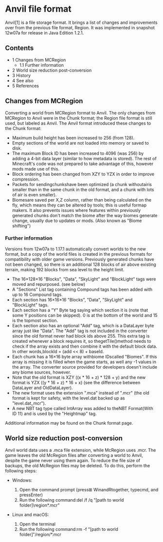 # Anvil file format
Anvil[1] is a file storage format. It brings a list of changes and improvements over from the previous file format, Region. It was implemented in snapshot 12w07a for release in Java Edition 1.2.1.

## Contents
- 1 Changes from MCRegion
	- 1.1 Further information
- 2 World size reduction post-conversion
- 3 History
- 4 See also
- 5 References

## Changes from MCRegion
Converting a world from MCRegion format to Anvil.
The only changes from MCRegion to Anvil were in the Chunk format; the Region file format is still used, but labeled as Anvil. The Anvil format introduced these changes to the Chunk format:

- Maximum build height has been increased to 256 (from 128).
- Empty sections of the world are not loaded into memory or saved to disk.
- The maximum Block ID has been increased to 4096 (was 256) by adding a 4-bit data layer (similar to how metadata is stored). The rest of Minecraft's code was not prepared to take advantage of this, however mods made use of this.
- Block ordering has been changed from XZY to YZX in order to improve compression.
- Packets for sendingchunkshave been optimized (a chunk withoutairis smaller than in the same chunk in the old format, and a chunk with lots of air is even smaller).
- Biomesare saved per X,Z column, rather than being calculated on the fly, which means they can be altered by tools; this is useful formap makers. It also prevents issues where features within previously generated chunks don't match the biome after the way biomes generate change, usually due to updates or mods. (Also known as "Biome shifting")

### Further information
Versions from 12w07a to 1.17.1 automatically convert worlds to the new format, but a copy of the world files is created in the previous formats for compatibility with older game versions. Previously generated chunks have not been changed, so there is an additional 128 blocks of air above existing terrain, making 192 blocks from sea level to the height limit.

- The 16×128×16 "Blocks", "Data", "SkyLight" and "BlockLight" tags were moved and repurposed. (see below)
- A "Sections" List tag containing Compound tags has been added with up to 16 Compound tags.
- Each section has 16×16×16 "Blocks", "Data", "SkyLight" and "BlockLight" tags.
- Each section has a "Y" Byte tag saying which section it is (note that some Y positions can be skipped). 0 is at the bottom of the world and 15 is the topmost section.
- Each section also has an optional "Add" tag, which is a DataLayer byte array just like "Data". The "Add" tag is not included in the converter since the old format never had block ids above 255. This extra tag is created whenever a block requires it, so thegetTile()method needs to check if the array exists and then combine it with the default block data. In other words,blockId = (add << 8) + baseId.
- Each chunk has a 16×16 byte array withbiome IDscalled "Biomes". If this array is missing it is filled when the game starts, as well any -1 values in the array. The converter source provided for developers doesn't include any biome sources, however.
- Note that the old format is XZY ((x * 16 + z) * 128 + y) and the new format is YZX ((y * 16 + z) * 16 + x) (see the difference between DataLayer and OldDataLayer).
- The new format uses the extension ".mca" instead of ".mcr" (the old format is kept for safety, with the level.dat backed up as "level.dat_mcr").
- A new NBT tag type called IntArray was added to theNBT Format(With ID 11) and is used by the "Heightmap" tag.

Additional information may be found on the Chunk format page.

## World size reduction post-conversion
Anvil world data uses a .mca file extension, while McRegion uses .mcr. The game leaves the old McRegion files after converting a world to Anvil, despite the game never using them again. To reduce the file size of backups, the old McRegion files may be deleted. To do this, perform the following steps:

- Windows:
	1. Open the command prompt (press⊞ WinandRtogether, typecmd, and pressEnter)
	2. Run the following command:del /f /q "[path to world folder]\region\*.mcr"

- Linux and macOS:
	1. Open the terminal
	2. Run the following command:rm -f "[path to world folder]"/region/*.mcr

